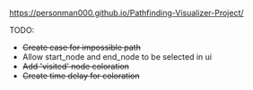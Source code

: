 https://personman000.github.io/Pathfinding-Visualizer-Project/

TODO:
- ~~Create case for impossible path~~
- Allow start_node and end_node to be selected in ui
- ~~Add 'visited' node coloration~~
- ~~Create time delay for coloration~~